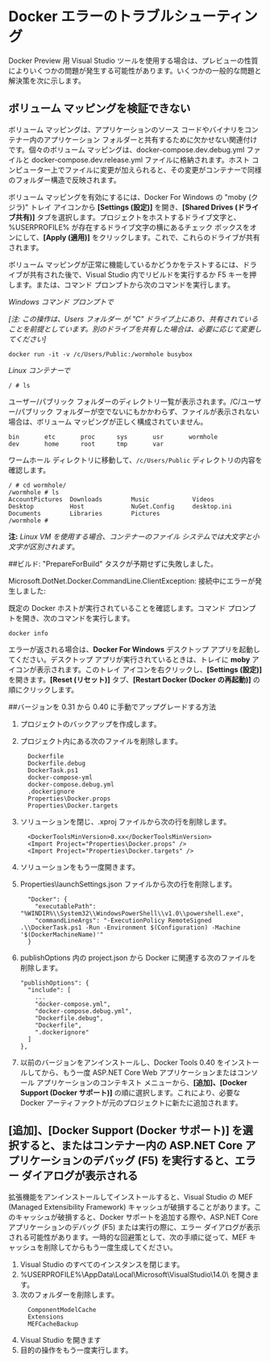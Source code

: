 <properties
   pageTitle="Visual Studio を使用した Windows での Docker クライアント エラーのトラブルシューティング | Microsoft Azure"
   description="Visual Studio を使用して、Windows 上で Web アプリを作成し、Docker にデプロイする際に発生する問題のトラブルシューティングを行います。"
   services="azure-container-service"
   documentationCenter="na"
   authors="mlearned"
   manager="douge"
   editor="" />
<tags
   ms.service="multiple"
   ms.devlang="dotnet"
   ms.topic="article"
   ms.tgt_pltfrm="na"
   ms.workload="multiple"
   ms.date="06/08/2016"
   ms.author="allclark" />

# Docker エラーのトラブルシューティング

Docker Preview 用 Visual Studio ツールを使用する場合は、プレビューの性質によりいくつかの問題が発生する可能性があります。いくつかの一般的な問題と解決策を次に示します。


## ボリューム マッピングを検証できない
ボリューム マッピングは、アプリケーションのソース コードやバイナリをコンテナー内のアプリケーション フォルダーと共有するために欠かせない関連付けです。個々のボリューム マッピングは、docker-compose.dev.debug.yml ファイルと docker-compose.dev.release.yml ファイルに格納されます。ホスト コンピューター上でファイルに変更が加えられると、その変更がコンテナーで同様のフォルダー構造で反映されます。

ボリューム マッピングを有効にするには、Docker For Windows の "moby (クジラ)" トレイ アイコンから **[Settings (設定)]** を開き、**[Shared Drives (ドライブ共有)]** タブを選択します。プロジェクトをホストするドライブ文字と、%USERPROFILE% が存在するドライブ文字の横にあるチェック ボックスをオンにして、**[Apply (適用)]** をクリックします。これで、これらのドライブが共有されます。

ボリューム マッピングが正常に機能しているかどうかをテストするには、ドライブが共有された後で、Visual Studio 内でリビルドを実行するか F5 キーを押します。または、コマンド プロンプトから次のコマンドを実行します。

*Windows コマンド プロンプトで*

*[注: この操作は、Users フォルダー が "C" ドライブ上にあり、共有されていることを前提としています。別のドライブを共有した場合は、必要に応じて変更してください]*
```
docker run -it -v /c/Users/Public:/wormhole busybox
```

*Linux コンテナーで*

```
/ # ls
```

ユーザー/パブリック フォルダーのディレクトリ一覧が表示されます。/C/ユーザー/パブリック フォルダーが空でないにもかかわらず、ファイルが表示されない場合は、ボリューム マッピングが正しく構成されていません。

```
bin       etc       proc      sys       usr       wormhole
dev       home      root      tmp       var
```

ワームホール ディレクトリに移動して、`/c/Users/Public` ディレクトリの内容を確認します。

```
/ # cd wormhole/
/wormhole # ls
AccountPictures  Downloads        Music            Videos
Desktop          Host             NuGet.Config     desktop.ini
Documents        Libraries        Pictures
/wormhole #
```

**注:** *Linux VM を使用する場合、コンテナーのファイル システムでは大文字と小文字が区別されます*。

##ビルド: "PrepareForBuild" タスクが予期せずに失敗しました。

Microsoft.DotNet.Docker.CommandLine.ClientException: 接続中にエラーが発生しました:

既定の Docker ホストが実行されていることを確認します。コマンド プロンプトを開き、次のコマンドを実行します。

```
docker info
```

エラーが返される場合は、**Docker For Windows** デスクトップ アプリを起動してください。デスクトップ アプリが実行されているときは、トレイに **moby** アイコンが表示されます。このトレイ アイコンを右クリックし、**[Settings (設定)]** を開きます。**[Reset (リセット)]** タブ、**[Restart Docker (Docker の再起動)]** の順にクリックします。

##バージョンを 0.31 から 0.40 に手動でアップグレードする方法


1. プロジェクトのバックアップを作成します。
1. プロジェクト内にある次のファイルを削除します。

    ```
      Dockerfile
      Dockerfile.debug
      DockerTask.ps1
      docker-compose-yml
      docker-compose.debug.yml
      .dockerignore
      Properties\Docker.props
      Properties\Docker.targets
    ```

1. ソリューションを閉じ、.xproj ファイルから次の行を削除します。

    ```
      <DockerToolsMinVersion>0.xx</DockerToolsMinVersion>
      <Import Project="Properties\Docker.props" />
      <Import Project="Properties\Docker.targets" />
    ```

1. ソリューションをもう一度開きます。
1. Properties\\launchSettings.json ファイルから次の行を削除します。

    ```
      "Docker": {
        "executablePath": "%WINDIR%\\System32\\WindowsPowerShell\\v1.0\\powershell.exe",
        "commandLineArgs": "-ExecutionPolicy RemoteSigned .\\DockerTask.ps1 -Run -Environment $(Configuration) -Machine '$(DockerMachineName)'"
      }
    ```

1. publishOptions 内の project.json から Docker に関連する次のファイルを削除します。

    ```
    "publishOptions": {
      "include": [
        ...
        "docker-compose.yml",
        "docker-compose.debug.yml",
        "Dockerfile.debug",
        "Dockerfile",
        ".dockerignore"
      ]
    },
    ```

1. 以前のバージョンをアンインストールし、Docker Tools 0.40 をインストールしてから、もう一度 ASP.NET Core Web アプリケーションまたはコンソール アプリケーションのコンテキスト メニューから、**[追加]、[Docker Support (Docker サポート)]** の順に選択します。これにより、必要な Docker アーティファクトが元のプロジェクトに新たに追加されます。

## **[追加]、[Docker Support (Docker サポート)]** を選択すると、またはコンテナー内の ASP.NET Core アプリケーションのデバッグ (F5) を実行すると、エラー ダイアログが表示される

拡張機能をアンインストールしてインストールすると、Visual Studio の MEF (Managed Extensibility Framework) キャッシュが破損することがあります。このキャッシュが破損すると、Docker サポートを追加する際や、ASP.NET Core アプリケーションのデバッグ (F5) または実行の際に、エラー ダイアログが表示される可能性があります。一時的な回避策として、次の手順に従って、MEF キャッシュを削除してからもう一度生成してください。

1. Visual Studio のすべてのインスタンスを閉じます。
1. %USERPROFILE%\\AppData\\Local\\Microsoft\\VisualStudio\\14.0\\ を開きます。
1. 次のフォルダーを削除します。
     ```
       ComponentModelCache
       Extensions
       MEFCacheBackup
    ```
1. Visual Studio を開きます
1. 目的の操作をもう一度実行します。

<!---HONumber=AcomDC_0921_2016-->